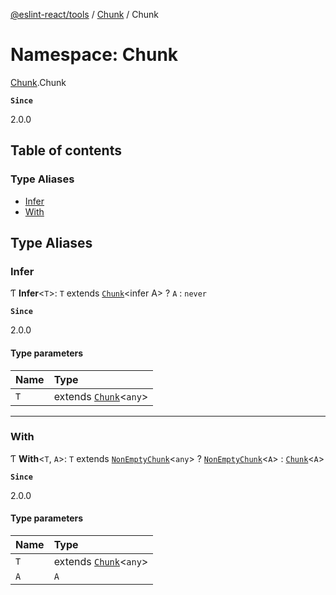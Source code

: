 [@eslint-react/tools](../README.md) / [Chunk](Chunk.md) / Chunk

# Namespace: Chunk

[Chunk](Chunk.md).Chunk

**`Since`**

2.0.0

## Table of contents

### Type Aliases

- [Infer](Chunk.Chunk.md#infer)
- [With](Chunk.Chunk.md#with)

## Type Aliases

### Infer

Ƭ **Infer**\<`T`\>: `T` extends [`Chunk`](../interfaces/Chunk.Chunk-1.md)\<infer A\> ? `A` : `never`

**`Since`**

2.0.0

#### Type parameters

| Name | Type                                                       |
| :--- | :--------------------------------------------------------- |
| `T`  | extends [`Chunk`](../interfaces/Chunk.Chunk-1.md)\<`any`\> |

---

### With

Ƭ **With**\<`T`, `A`\>: `T` extends [`NonEmptyChunk`](../interfaces/Chunk.NonEmptyChunk.md)\<`any`\> ? [`NonEmptyChunk`](../interfaces/Chunk.NonEmptyChunk.md)\<`A`\> : [`Chunk`](../interfaces/Chunk.Chunk-1.md)\<`A`\>

**`Since`**

2.0.0

#### Type parameters

| Name | Type                                                       |
| :--- | :--------------------------------------------------------- |
| `T`  | extends [`Chunk`](../interfaces/Chunk.Chunk-1.md)\<`any`\> |
| `A`  | `A`                                                        |
